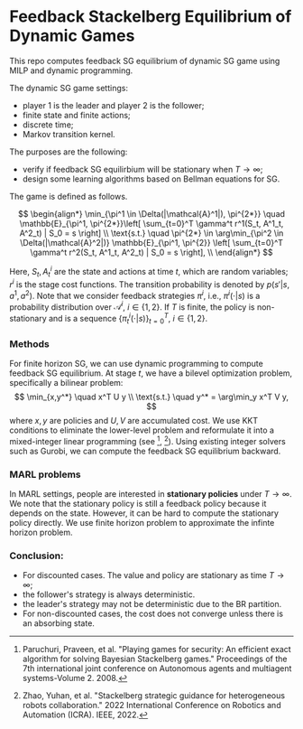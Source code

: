 # Feedback Stackelberg Equilibrium of Dynamic Games
This repo computes feedback SG equilibrium of dynamic SG game using MILP and dynamic programming. 

The dynamic SG game settings:
- player 1 is the leader and player 2 is the follower;
- finite state and finite actions;
- discrete time;
- Markov transition kernel.

The purposes are the following:
- verify if feedback SG equilirbium will be stationary when $T\to\infty$;
- design some learning algorithms based on Bellman equations for SG.

The game is defined as follows.

$$
\begin{align*}
\min_{\pi^1 \in \Delta(|\mathcal{A}^1|), \pi^{2*}} \quad \mathbb{E}_{\pi^1, \pi^{2*}}\left[ \sum_{t=0}^T \gamma^t r^1(S_t, A^1_t, A^2_t) | S_0 = s \right] \\ 
\text{s.t.} \quad \pi^{2*} \in \arg\min_{\pi^2 \in \Delta(|\mathcal{A}^2|)} \mathbb{E}_{\pi^1, \pi^{2}} \left[ \sum_{t=0}^T \gamma^t r^2(S_t, A^1_t, A^2_t) | S_0 = s \right], \\ 
\end{align*}
$$

Here, $S_t, A^i_t$ are the state and actions at time $t$, which are random variables; $r^i$ is the stage cost functions. The transition probability is denoted by $p(s'|s,a^1, a^2)$. Note that we consider feedback strategies $\pi^i$, i.e., $\pi^i(\cdot | s)$ is a probability distribution over $\mathcal{A}^i$, $i \in \{1,2\}$. If $T$ is finite, the policy is non-stationary and is a sequence $\{ \pi^i_t(\cdot | s) \}_{t=0}^T$, $i \in \{ 1,2 \}$.


### Methods
For finite horizon SG, we can use dynamic programming to compute feedback SG equilibrium. At stage $t$, we have a bilevel optimization problem, specifically a bilinear problem:
$$
\min_{x,y^*} \quad x^T U y \\
\text{s.t.} \quad y^* = \arg\min_y x^T V y,
$$ 
where $x,y$ are policies and $U,V$ are accumulated cost. We use KKT conditions to eliminate the lower-level problem and reformulate it into a mixed-integer linear programming (see [^1], [^2]). Using existing integer solvers such as Gurobi, we can compute the feedback SG equilibrium backward.


### MARL problems
In MARL settings, people are interested in **stationary policies** under $T\to \infty$. We note that the stationary policy is still a feedback policy because it depends on the state. However, it can be hard to compute the stationary policy directly. We use finite horizon problem to approximate the infinte horizon problem.


### Conclusion: 
- For discounted cases. The value and policy are stationary as time $T\to\infty$;
 - the follower's strategy is always deterministic.
 - the leader's strategy may not be deterministic due to the BR partition.
- For non-discounted cases, the cost does not converge unless there is an absorbing state.


[^1]: Paruchuri, Praveen, et al. "Playing games for security: An efficient exact algorithm for solving Bayesian Stackelberg games." Proceedings of the 7th international joint conference on Autonomous agents and multiagent systems-Volume 2. 2008.

[^2]: Zhao, Yuhan, et al. "Stackelberg strategic guidance for heterogeneous robots collaboration." 2022 International Conference on Robotics and Automation (ICRA). IEEE, 2022.
